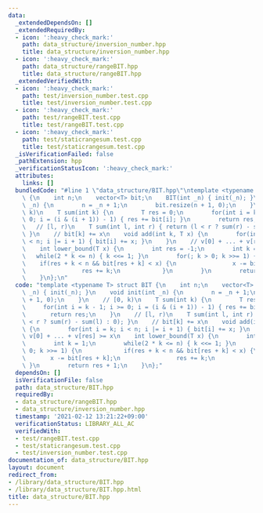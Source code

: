 ```yaml
---
data:
  _extendedDependsOn: []
  _extendedRequiredBy:
  - icon: ':heavy_check_mark:'
    path: data_structure/inversion_number.hpp
    title: data_structure/inversion_number.hpp
  - icon: ':heavy_check_mark:'
    path: data_structure/rangeBIT.hpp
    title: data_structure/rangeBIT.hpp
  _extendedVerifiedWith:
  - icon: ':heavy_check_mark:'
    path: test/inversion_number.test.cpp
    title: test/inversion_number.test.cpp
  - icon: ':heavy_check_mark:'
    path: test/rangeBIT.test.cpp
    title: test/rangeBIT.test.cpp
  - icon: ':heavy_check_mark:'
    path: test/staticrangesum.test.cpp
    title: test/staticrangesum.test.cpp
  _isVerificationFailed: false
  _pathExtension: hpp
  _verificationStatusIcon: ':heavy_check_mark:'
  attributes:
    links: []
  bundledCode: "#line 1 \"data_structure/BIT.hpp\"\ntemplate <typename T> struct BIT\
    \ {\n    int n;\n    vector<T> bit;\n    BIT(int _n) { init(_n); }\n    void init(int\
    \ _n) {\n        n = _n + 1;\n        bit.resize(n + 1, 0);\n    }\n    // [0,\
    \ k)\n    T sum(int k) {\n        T res = 0;\n        for(int i = k - 1; i >=\
    \ 0; i = (i & (i + 1)) - 1) { res += bit[i]; }\n        return res;\n    }\n \
    \   // [l, r)\n    T sum(int l, int r) { return (l < r ? sum(r) - sum(l) : 0);\
    \ }\n    // bit[k] += x\n    void add(int k, T x) {\n        for(int i = k; i\
    \ < n; i |= i + 1) { bit[i] += x; }\n    }\n    // v[0] + ... + v[res] >= x\n\
    \    int lower_bound(T x) {\n        int res = -1;\n        int k = 1;\n     \
    \   while(2 * k <= n) { k <<= 1; }\n        for(; k > 0; k >>= 1) {\n        \
    \    if(res + k < n && bit[res + k] < x) {\n                x -= bit[res + k];\n\
    \                res += k;\n            }\n        }\n        return res + 1;\n\
    \    }\n};\n"
  code: "template <typename T> struct BIT {\n    int n;\n    vector<T> bit;\n    BIT(int\
    \ _n) { init(_n); }\n    void init(int _n) {\n        n = _n + 1;\n        bit.resize(n\
    \ + 1, 0);\n    }\n    // [0, k)\n    T sum(int k) {\n        T res = 0;\n   \
    \     for(int i = k - 1; i >= 0; i = (i & (i + 1)) - 1) { res += bit[i]; }\n \
    \       return res;\n    }\n    // [l, r)\n    T sum(int l, int r) { return (l\
    \ < r ? sum(r) - sum(l) : 0); }\n    // bit[k] += x\n    void add(int k, T x)\
    \ {\n        for(int i = k; i < n; i |= i + 1) { bit[i] += x; }\n    }\n    //\
    \ v[0] + ... + v[res] >= x\n    int lower_bound(T x) {\n        int res = -1;\n\
    \        int k = 1;\n        while(2 * k <= n) { k <<= 1; }\n        for(; k >\
    \ 0; k >>= 1) {\n            if(res + k < n && bit[res + k] < x) {\n         \
    \       x -= bit[res + k];\n                res += k;\n            }\n       \
    \ }\n        return res + 1;\n    }\n};"
  dependsOn: []
  isVerificationFile: false
  path: data_structure/BIT.hpp
  requiredBy:
  - data_structure/rangeBIT.hpp
  - data_structure/inversion_number.hpp
  timestamp: '2021-02-12 13:21:22+09:00'
  verificationStatus: LIBRARY_ALL_AC
  verifiedWith:
  - test/rangeBIT.test.cpp
  - test/staticrangesum.test.cpp
  - test/inversion_number.test.cpp
documentation_of: data_structure/BIT.hpp
layout: document
redirect_from:
- /library/data_structure/BIT.hpp
- /library/data_structure/BIT.hpp.html
title: data_structure/BIT.hpp
---
```

